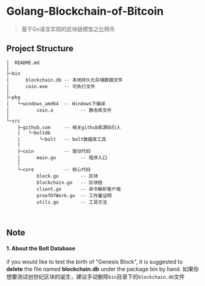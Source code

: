 # Golang-Blockchain-of-Bitcoin



>  基于Go语言实现的区块链模型之比特币



## Project Structure

```shell
│  README.md
│
├─bin
│      blockchain.db -- 本地持久化存储数据文件
│      coin.exe      -- 可执行文件
│
├─pkg
│   └─windows_amd64  -- Windows下编译
│          coin.a          -- 静态库文件
│
└─src
    ├─github.com     -- 相关github库源码引入
    |   └─boltdb
    |       └─bolt   -- bolt数据库工具
    |
    ├─coin           -- 驱动代码
    │      main.go         -- 程序入口
    │
    └─core           -- 核心代码
           block.go        -- 区块
           blockchain.go   -- 区块链
           client.go       -- 命令解析客户端
           proofOfWork.go  -- 工作量证明
           utils.go        -- 工具方法
```

<br>

## Note
#### 1. About the Bolt Database
if you would like to test the birth of "Genesis Block", it is suggested to **delete** the file named **blockchain.db** under the package bin by hand.
如果你想要测试创世纪区块的诞生，建议手动删除`bin`目录下的`blockchain.db`文件